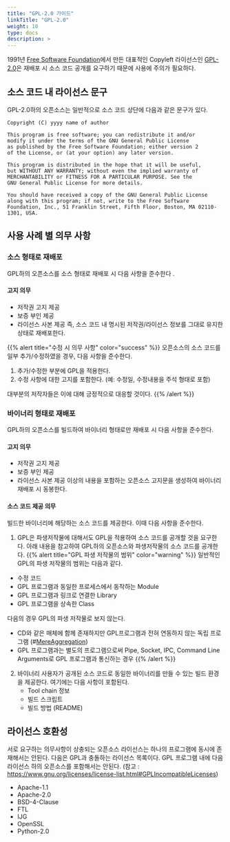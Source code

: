 ```yaml
---
title: "GPL-2.0 가이드"
linkTitle: "GPL-2.0"
weight: 10
type: docs
description: > 
---
```


1991년 [Free Software Foundation](http://www.fsf.org/)에서 만든 대표적인 Copyleft 라이선스인 [GPL-2.0](https://www.gnu.org/licenses/old-licenses/gpl-2.0.html)은 재배포 시 소스 코드 공개를 요구하기 때문에 사용에 주의가 필요하다. 


## 소스 코드 내 라이선스 문구
GPL-2.0하의 오픈소스는 일반적으로 소스 코드 상단에 다음과 같은 문구가 있다. 

~~~
Copyright (C) yyyy name of author
 
This program is free software; you can redistribute it and/or
modify it under the terms of the GNU General Public License
as published by the Free Software Foundation; either version 2
of the License, or (at your option) any later version.
 
This program is distributed in the hope that it will be useful,
but WITHOUT ANY WARRANTY; without even the implied warranty of
MERCHANTABILITY or FITNESS FOR A PARTICULAR PURPOSE. See the
GNU General Public License for more details.
 
You should have received a copy of the GNU General Public License
along with this program; if not, write to the Free Software
Foundation, Inc., 51 Franklin Street, Fifth Floor, Boston, MA 02110-1301, USA.
~~~

## 사용 사례 별 의무 사항
### 소스 형태로 재배포 
GPL하의 오픈소스를 소스 형태로 재배포 시 다음 사항을 준수한다 .

#### 고지 의무
* 저작권 고지 제공
* 보증 부인 제공
* 라이선스 사본 제공
즉, 소스 코드 내 명시된 저작권/라이선스 정보를 그대로 유지한 상태로 재배포한다. 


{{% alert title="수정 시 의무 사항" color="success" %}}
오픈소스의 소스 코드를 일부 추가/수정하였을 경우, 다음 사항을 준수한다. 

1. 추가/수정한 부분에 GPL을 적용한다. 
2. 수정 사항에 대한 고지를 포함한다. (예: 수정일, 수정내용을 주석 형태로 포함)

대부분의 저작자들은 이에 대해 긍정적으로 대응할 것이다.
{{% /alert %}}

### 바이너리 형태로 재배포

GPL하의 오픈소스를 빌드하여 바이너리 형태로만 재배포 시 다음 사항을 준수한다. 

#### 고지 의무
* 저작권 고지 제공
* 보증 부인 제공
* 라이선스 사본 제공
이상의 내용을 포함하는 오픈소스 고지문을 생성하여 바이너리 재배포 시 동봉한다. 

#### 소스 코드 제공 의무
빌드한 바이너리에 해당하는 소스 코드를 제공한다. 이때 다음 사항을 준수한다. 

1. GPL은 파생저작물에 대해서도 GPL을 적용하여 소스 코드를 공개할 것을 요구한다. 아래 내용을 참고하여 GPL하의 오픈소스와 파생저작물의 소스 코드를 공개한다.
{{% alert title="GPL 파생 저작물의 범위" color="warning" %}}
일반적인 GPL의 파생 저작물의 범위는 다음과 같다. 

* 수정 코드
* GPL 프로그램과 동일한 프로세스에서 동작하는 Module
* GPL 프로그램과 링크로 연결한 Library
* GPL 프로그램을 상속한 Class

다음의 경우 GPL의 파생 저작물로 보지 않는다. 

* CD와 같은 매체에 함께 존재하지만 GPL프로그램과 전혀 연동하지 않는 독립 프로그램 (#[MereAggregation](https://www.gnu.org/licenses/gpl-faq.en.html#MereAggregation))
* GPL 프로그램과는 별도의 프로그램으로써 Pipe, Socket, IPC, Command Line Arguments로 GPL 프로그램과 통신하는 경우 
{{% /alert %}}
2. 바이너리 사용자가 공개된 소스 코드로 동일한 바이너리를 만들 수 있는 빌드 환경을 제공한다. 여기에는 다음 사항이 포함된다. 
   * Tool chain 정보
   * 빌드 스크립트
   * 빌드 방법 (README)

## 라이선스 호환성
서로 요구하는 의무사항이 상충되는 오픈소스 라이선스는 하나의 프로그램에 동시에 존재해서는 안된다. 다음은 GPL과 충돌하는 라이선스 목록이다. GPL 프로그램 내에 다음 라이선스 하의 오픈소스를 포함해서는 안된다. (참고 : https://www.gnu.org/licenses/license-list.html#GPLIncompatibleLicenses)

* Apache-1.1
* Apache-2.0
* BSD-4-Clause
* FTL
* IJG
* OpenSSL
* Python-2.0